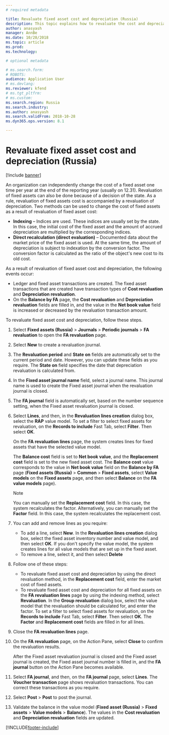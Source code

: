 ```yaml
---
# required metadata

title: Revaluate fixed asset cost and depreciation (Russia)
description: This topic explains how to revaluate the cost and depreciation of fixed assets for Russia.
author: anasyash
manager: AnnBe
ms.date: 10/28/2018
ms.topic: article
ms.prod: 
ms.technology: 

# optional metadata

# ms.search.form: 
# ROBOTS: 
audience: Application User
# ms.devlang: 
ms.reviewer: kfend
# ms.tgt_pltfrm: 
# ms.custom: 
ms.search.region: Russia
ms.search.industry: 
ms.author: anasyash
ms.search.validFrom: 2018-10-28
ms.dyn365.ops.version: 8.1

---
```


# Revaluate fixed asset cost and depreciation (Russia)

[!include [banner](../includes/banner.md)]

An organization can independently change the cost of a fixed asset one time per year at the end of the reporting year (usually on 12.31). Revaluation of fixed assets can also be done because of a decision of the state. As a rule, revaluation of fixed assets cost is accompanied by a revaluation of depreciation. Two methods can be used to change the cost of fixed assets as a result of revaluation of fixed asset cost:

- **Indexing** – Indices are used. These indices are usually set by the state. In this case, the initial cost of the fixed asset and the amount of accrued depreciation are multiplied by the corresponding indices.
- **Direct recalculation (direct evaluation)** – Documented data about the market price of the fixed asset is used. At the same time, the amount of depreciation is subject to indexation by the conversion factor. The conversion factor is calculated as the ratio of the object's new cost to its old cost.

As a result of revaluation of fixed asset cost and depreciation, the following events occur:

- Ledger and fixed asset transactions are created. The fixed asset transactions that are created have transaction types of **Cost revaluation** and **Depreciation revaluation**.
- On the **Balance by FA** page, the **Cost revaluation** and **Depreciation revaluation** fields are filled in, and the value in the **Net book value** field is increased or decreased by the revaluation transaction amount.

To revaluate fixed asset cost and depreciation, follow these steps.

1. Select **Fixed assets (Russia)** \> **Journals** \> **Periodic journals** \> **FA revaluation** to open the **FA revaluation** page.
2. Select **New** to create a revaluation journal.
3. The **Revaluation period** and **State on** fields are automatically set to the current period and date. However, you can update these fields as you require. The **State on** field specifies the date that depreciation revaluation is calculated from.
4. In the **Fixed asset journal name** field, select a journal name. This journal name is used to create the Fixed asset journal when the revaluation journal is closed.
5. The **FA journal** field is automatically set, based on the number sequence setting, when the Fixed asset revaluation journal is closed.
6. Select **Lines**, and then, in the **Revaluation lines creation** dialog box, select the **RAP** value model. To set a filter to select fixed assets for revaluation, on the **Records to include** Fast Tab, select **Filter**. Then select **OK**.

    On the **FA revaluation lines** page, the system creates lines for fixed assets that have the selected value model.

    The **Balance cost** field is set to **Net book value**, and the **Replacement cost** field is set to the new fixed asset cost. The **Balance cost** value corresponds to the value in **Net book value** field on the **Balance by FA** page (**Fixed assets (Russia)** \> **Common** \> **Fixed assets**, select **Value models** on the **Fixed assets** page, and then select **Balance** on the **FA value models** page).

    > [!NOTE]
    > You can manually set the **Replacement cost** field. In this case, the system recalculates the factor. Alternatively, you can manually set the **Factor** field. In this case, the system recalculates the replacement cost.

7. You can add and remove lines as you require:

    - To add a line, select **New**. In the **Revaluation lines creation** dialog box, select the fixed asset inventory number and value model, and then select **OK**. If you don't specify the value model, the system creates lines for all value models that are set up in the fixed asset.
    - To remove a line, select it, and then select **Delete**

8. Follow one of these steps:

    - To revaluate fixed asset cost and depreciation by using the direct revaluation method, in the **Replacement cost** field, enter the market cost of fixed assets.
    - To revaluate fixed asset cost and depreciation for all fixed assets on the **FA revaluation lines** page by using the indexing method, select **Revaluation**. In the **Group revaluation** dialog box, select the value model that the revaluation should be calculated for, and enter the factor. To set a filter to select fixed assets for revaluation, on the **Records to include** Fast Tab, select **Filter**. Then select **OK**. The **Factor** and **Replacement cost** fields are filled in for all lines.

9. Close the **FA revaluation lines** page.
10. On the **FA revaluation** page, on the Action Pane, select **Close** to confirm the revaluation results.

    After the Fixed asset revaluation journal is closed and the Fixed asset journal is created, the Fixed asset journal number is filled in, and the **FA journal** button on the Action Pane becomes available.

11. Select **FA journal**, and then, on the **FA journal** page, select **Lines**. The **Voucher transaction** page shows revaluation transactions. You can correct these transactions as you require.
12. Select **Post** \> **Post** to post the journal.
13. Validate the balance in the value model (**Fixed asset (Russia)** \> **Fixed assets** \> **Value models** \> **Balance**). The values in the **Cost revaluation** and **Depreciation revaluation** fields are updated.


[!INCLUDE[footer-include](../../includes/footer-banner.md)]